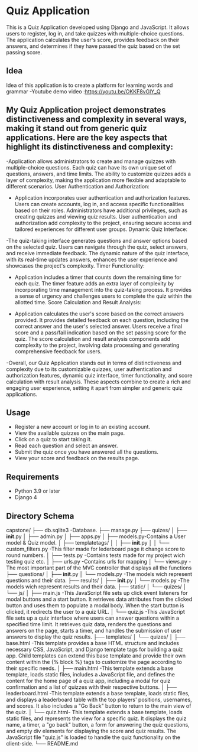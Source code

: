 # Quiz Application

This is a Quiz Application developed using Django and JavaScript. It allows users to register, log in, and take quizzes with multiple-choice questions. The application calculates the user's score, provides feedback on their answers, and determines if they have passed the quiz based on the set passing score.

## Idea 

Idea of this application is to create a platform for learning words and grammar
-Youtube  demo video :https://youtu.be/OKKF8vGlY_Q

## My Quiz Application project demonstrates distinctiveness and complexity in several ways, making it stand out from generic quiz applications. Here are the key aspects that highlight its distinctiveness and complexity:
-Application allows administrators to create and manage quizzes with multiple-choice questions.
    Each quiz can have its own unique set of questions, answers, and time limits.
    The ability to customize quizzes adds a layer of complexity, making the application more flexible and adaptable to different scenarios.
    User Authentication and Authorization:

- Application incorporates user authentication and authorization features.
    Users can create accounts, log in, and access specific functionalities based on their roles.
    Administrators have additional privileges, such as creating quizzes and viewing quiz results.
    User authentication and authorization add complexity to the project, ensuring secure access and tailored experiences for different user groups.
    Dynamic Quiz Interface:

-The quiz-taking interface  generates questions and answer options based on the selected quiz.
    Users can navigate through the quiz, select answers, and receive immediate feedback.
    The dynamic nature of the quiz interface, with its real-time updates answers, enhances the user experience and showcases the project's complexity.
    Timer Functionality:

- Application includes a timer that counts down the remaining time for each quiz.
    The timer feature adds an extra layer of complexity by incorporating time management into the quiz-taking process.
    It provides a sense of urgency and challenges users to complete the quiz within the allotted time.
    Score Calculation and Result Analysis:

- Application calculates the user's score based on the correct answers provided.
    It provides detailed feedback on each question, including the correct answer and the user's selected answer.
    Users receive a final score and a pass/fail indication based on the set passing score for the quiz.
    The score calculation and result analysis components add complexity to the project, involving data processing and generating comprehensive feedback for users.

-Overall, our Quiz Application stands out in terms of distinctiveness and complexity due to its customizable quizzes, user authentication and authorization features, dynamic quiz interface, timer functionality, and score calculation with result analysis. These aspects combine to create a rich and engaging user experience, setting it apart from simpler and generic quiz applications.

## Usage
- Register a new account or log in to an existing account.
- View the available quizzes on the main page.
- Click on a quiz to start taking it.
- Read each question and select an answer.
- Submit the quiz once you have answered all the questions.
- View your score and feedback on the results page.

## Requirements 
- Python 3.9 or later
- Django 4

## Directory Schema
capstone/
├── db.sqlite3 -Database.
├── manage.py
├── quizes/
│   ├── __init__.py
│   ├── admin.py
│   ├── apps.py
│   ├── models.py-Contains a User model & Quiz model.
│   ├── templatetags/
│   │   ├── __init__.py
│   │   └── custom_filters.py -This filter made for lederboard page it change score to round numbers. 
│   ├── tests.py -Contains tests made for my project wich testing quiz etc.
│   ├── urls.py -Contains urls for mapping 
│   └── views.py -The most important part of the MVC controller that displays all the functions
├── questions/
│   ├── __init__.py
│   └── models.py -The models wich represent questions and their data.
├── results/
│   ├── __init__.py
│   └── models.py  -The models wich represent results and their data.
├── static/
│   └── quizes/
│       └── js/
│           ├── main.js -This JavaScript file sets up click event listeners for modal buttons and a start button. It retrieves data attributes from the clicked button and uses them to populate a modal body. When the start button is clicked, it redirects the user to a quiz URL.
│           └── quiz.js -This JavaScript file sets up a quiz interface where users can answer questions within a specified time limit. It retrieves quiz data, renders the questions and answers on the page, starts a timer, and handles the submission of user answers to display the quiz results.
├── templates/
│   └── quizes/
│       ├── base.html -This template provides a base HTML structure and includes necessary CSS, JavaScript, and Django template tags for building a quiz app. Child templates can extend this base template and provide their own content within the {% block %} tags to customize the page according to their specific needs.
│       ├── main.html -This template extends a base template, loads static files, includes a JavaScript file, and defines the content for the home page of a quiz app, including a modal for quiz confirmation and a list of quizzes with their respective buttons.
│       ├── leaderboard.html -This template extends a base template, loads static files, and displays a leaderboard table with the top players' positions, usernames, and scores. It also includes a "Go Back" button to return to the main view of the quiz.
│       └── quiz.html- This template extends a base template, loads static files, and represents the view for a specific quiz. It displays the quiz name, a timer, a "go back" button, a form for answering the quiz questions, and empty div elements for displaying the score and quiz results. The JavaScript file "quiz.js" is loaded to handle the quiz functionality on the client-side.
└── README.md
